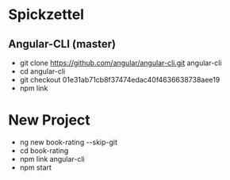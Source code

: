 # Spickzettel

## Angular-CLI (master)

* git clone https://github.com/angular/angular-cli.git angular-cli
* cd angular-cli
* git checkout 01e31ab71cb8f37474edac40f4636638738aee19
* npm link


# New Project

* ng new book-rating --skip-git
* cd book-rating
* npm link angular-cli
* npm start
